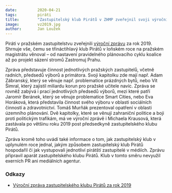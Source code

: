 ```yaml
---
date:         2020-04-21
tags:         piráti
title:        "Zastupitelský klub Pirátů v ZHMP zveřejnil svoji výroční zprávu"
image: 	      vz2019.jpg
author:       Jan Loužek
---
```


Piráti v pražském zastupitelstvu zveřejnili [výroční zprávu](https://a.pirati.cz/praha/pdf/vz-2019/vz-2019-web.pdf) za rok 2019. Shrnuje vše, čemu se třináctihlavý klub Pirátů v loňském roce na pražském magistrátu věnoval – od nastavení pravidelného plánovacího cyklu koalice až po projekt sázení stromů Zastromuj Prahu.

Zpráva představuje činnost jednotlivých pražských zastupitelů, včetně radních, předsedů výborů a primátora. Svoji kapitolku zde mají např. Adam Zábranský, který se věnuje např. problematice prázdných bytů, nebo Vít Šimral, který zajistil miliardu korun pro pražské učitele navíc. Zpráva se rovněž zabývá i prací jednotlivých předsedů výborů, mezi které patří Jaromír Beránek, který se věnuje problematice Smart Cities, nebo Eva Horáková, která představila činnost svého výboru v oblasti sociálních činností a zdravotnictví. Tomáš Murňák prezentoval opatření v oblasti územního plánování. Dvě kapitolky, které se věnují zahraniční politice a boji proti politickým trafikám, má ve výroční zprávě i Michaela Krausová, která zastávala po většinu roku 2019 post předsedkyně zastupitelského klubu Pirátů. 

Zpráva kromě toho uvádí také informace o tom, jak zastupitelský klub v uplynulém roce jednal, jakým způsobem zastupitelský klub Pirátů hospodařil či jak vystupovali jednotliví pirátští zastupitelé v médiích. Zprávu připravil aparát zastupitelského klubu Pirátů. Klub v tomto směru nevyužil exerních PR ani mediálních agentur. 

### Odkazy

* [Výroční zpráva zastupitelského klubu Pirátů za rok 2019](https://a.pirati.cz/praha/pdf/vz-2019/vz-2019-web.pdf)


